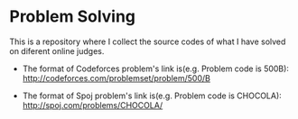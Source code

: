 # Problem Solving

This is a repository where I collect the source codes of what I have solved on diferent online judges.

* The format of Codeforces problem's link is(e.g. Problem code is 500B): http://codeforces.com/problemset/problem/500/B

* The format of Spoj problem's link is(e.g. Problem code is CHOCOLA): http://spoj.com/problems/CHOCOLA/
